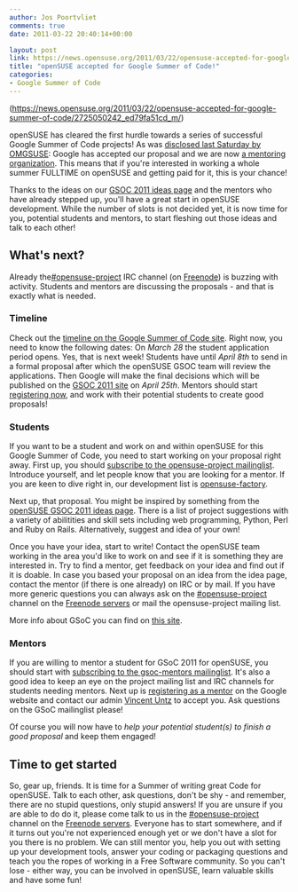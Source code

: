 ```yaml
---
author: Jos Poortvliet
comments: true
date: 2011-03-22 20:40:14+00:00

layout: post
link: https://news.opensuse.org/2011/03/22/opensuse-accepted-for-google-summer-of-code/
title: "openSUSE accepted for Google Summer of Code!"
categories:
- Google Summer of Code
---
```

(https://news.opensuse.org/2011/03/22/opensuse-accepted-for-google-summer-of-code/2725050242_ed79fa51cd_m/)

openSUSE has cleared the first hurdle towards a series of successful Google Summer of Code projects! As was [disclosed last Saturday by OMGSUSE](http://omgsuse.com/content/opensuse-be-part-google-summer-code-2011): Google has accepted our proposal and we are now [a mentoring organization](http://www.google-melange.com/gsoc/org/show/google/gsoc2011/opensuse). This means that if you're interested in working a whole summer FULLTIME on openSUSE and getting paid for it, this is your chance! 

Thanks to the ideas on our [GSOC 2011 ideas page](http://en.opensuse.org/openSUSE:GSOC_2011_Ideas#General_ideas) and the mentors who have already stepped up, you'll have a great start in openSUSE development. While the number of slots is not decided yet, it is now time for you, potential students and mentors, to start fleshing out those ideas and talk to each other!<!-- more -->


## What's next?


Already the[#opensuse-project](irc://irc.freenode.net/opensuse-project) IRC channel (on [Freenode](http://freenode.net/)) is buzzing with activity. Students and mentors are discussing the proposals - and that is exactly what is needed.


### Timeline


Check out the [timeline on the Google Summer of Code site](http://www.google-melange.com/document/show/gsoc_program/google/gsoc2011/timeline). Right now, you need to know the following dates:
On _March 28_ the student application period opens. Yes, that is next week! Students have until _April 8th_ to send in a formal proposal after which the openSUSE GSOC team will review the applications. Then Google will make the final decisions which will be published on the [GSOC 2011 site](http://www.google-melange.com/gsoc/program/home/google/gsoc2011) on _April 25th_. Mentors should start [registering now](http://www.google-melange.com/gsoc/org/apply_mentor/google/gsoc2011), and work with their potential students to create good proposals!


### Students


If you want to be a student and work on and within openSUSE for this Google Summer of Code, you need to start working on your proposal right away. First up, you should [subscribe to the opensuse-project mailinglist](mailto:opensuse-project+subscribe@opensuse.org). Introduce yourself, and let people know that you are looking for a mentor.  If you are keen to dive right in, our development list is [opensuse-factory](mailto:opensuse-factory+subscribe@opensuse.org).

Next up, that proposal. You might be inspired by something from the [openSUSE GSOC 2011 ideas page](http://en.opensuse.org/openSUSE:GSOC_2011_Ideas). There is a list of project suggestions with a variety of abilitities and skill sets including web programming, Python, Perl and Ruby on Rails. Alternatively, suggest and idea of your own!

Once you have your idea, start to write! Contact the openSUSE team working in the area you'd like to work on and see if it is something they are interested in. Try to find a mentor, get feedback on your idea and find out if it is doable. In case you based your proposal on an idea from the idea page, contact the mentor (if there is one already) on IRC or by mail. If you have more generic questions you can always ask on the [#opensuse-project](irc://irc.freenode.net/opensuse-project) channel on the [Freenode servers](http://freenode.net/) or mail the opensuse-project mailing list.

More info about GSoC you can find on [this site](http://www.google-melange.com).


### Mentors


If you are willing to mentor a student for GSoC 2011 for openSUSE, you should start with [subscribing to the gsoc-mentors mailinglist](mailto:gsoc-mentors+subscribe@opensuse.org). It's also a good idea to keep an eye on the project mailing list and IRC channels for students needing mentors. Next up is  [registering as a mentor](http://www.google-melange.com/gsoc/org/apply_mentor/google/gsoc2011) on the Google website and contact our admin [Vincent Untz](http://en.opensuse.org/User:Vuntz) to accept you. Ask questions on the GSoC mailinglist please!

Of course you will now have to _help your potential student(s) to finish a good proposal_ and keep them engaged!


## Time to get started


So, gear up, friends. It is time for a Summer of writing great Code for openSUSE. Talk to each other, ask questions, don't be shy - and remember, there are no stupid questions, only stupid answers! If you are unsure if you are able to do do it, please come talk to us in the [#opensuse-project](irc://irc.freenode.net/opensuse-project) channel on the [Freenode servers](http://freenode.net/). Everyone has to start somewhere,  and if it turns out you're not experienced enough yet or we don't have a slot for you there is no problem. We can still mentor you, help you out with setting up your development tools, answer your coding or packaging questions and teach you the ropes of working in a Free Software community. So you can't lose - either way, you can be involved in openSUSE, learn valuable skills and have some fun!		

